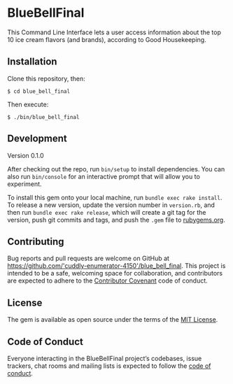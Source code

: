 # BlueBellFinal

This Command Line Interface lets a user access information about the top 10 ice cream flavors (and brands), according to Good Housekeeping.

## Installation

Clone this repository, then:

    $ cd blue_bell_final
    
Then execute:

    $ ./bin/blue_bell_final

## Development

Version 0.1.0

After checking out the repo, run `bin/setup` to install dependencies. You can also run `bin/console` for an interactive prompt that will allow you to experiment.

To install this gem onto your local machine, run `bundle exec rake install`. To release a new version, update the version number in `version.rb`, and then run `bundle exec rake release`, which will create a git tag for the version, push git commits and tags, and push the `.gem` file to [rubygems.org](https://rubygems.org).

## Contributing

Bug reports and pull requests are welcome on GitHub at https://github.com/'cuddly-enumerator-4150'/blue_bell_final. This project is intended to be a safe, welcoming space for collaboration, and contributors are expected to adhere to the [Contributor Covenant](http://contributor-covenant.org) code of conduct.

## License

The gem is available as open source under the terms of the [MIT License](https://opensource.org/licenses/MIT).

## Code of Conduct

Everyone interacting in the BlueBellFinal project’s codebases, issue trackers, chat rooms and mailing lists is expected to follow the [code of conduct](https://github.com/'cuddly-enumerator-4150'/blue_bell_final/blob/master/CODE_OF_CONDUCT.md).
